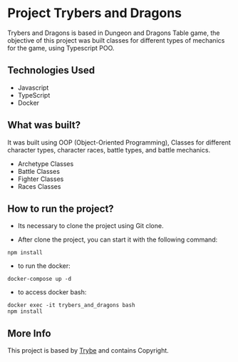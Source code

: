 # Project Trybers and Dragons

Trybers and Dragons is based in Dungeon and Dragons Table game, the objective of this project was built classes for different types of mechanics for the game, using Typescript POO.


## Technologies Used

* Javascript
* TypeScript
* Docker

## What was built?

It was built using OOP (Object-Oriented Programming), Classes for different character types, character races, battle types, and battle mechanics.

* Archetype Classes
* Battle Classes
* Fighter Classes
* Races Classes


## How to run the project?

* Its necessary to clone the project using Git clone.

* After clone the project, you can start it with the following command:
```
npm install
```
* to run the docker:
 ```
 docker-compose up -d
 ```
 * to access docker bash:
 ```
 docker exec -it trybers_and_dragons bash
 npm install
 ```

 
 ## More Info
 This project is based by [Trybe](https://www.betrybe.com/) and contains Copyright.
